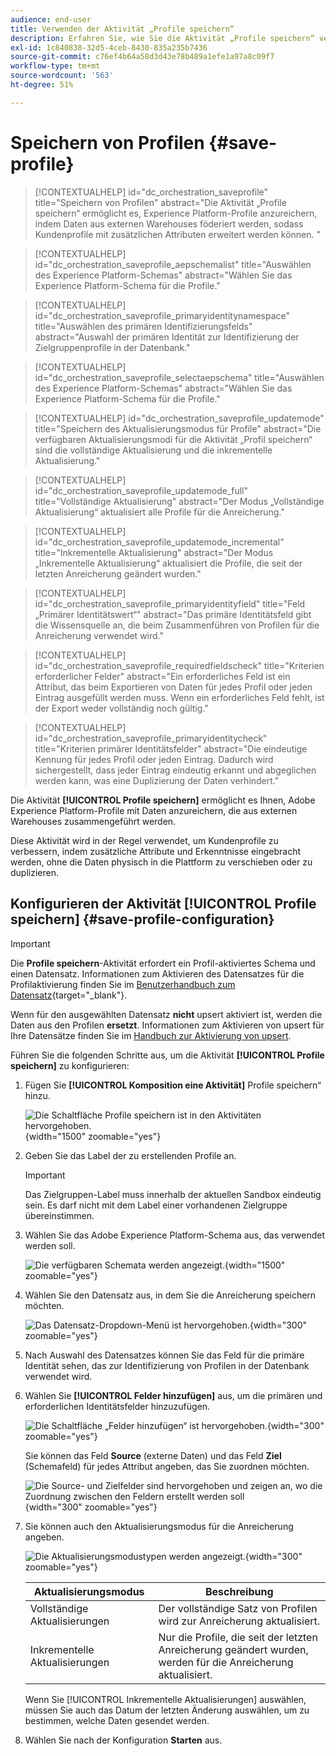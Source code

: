 ```yaml
---
audience: end-user
title: Verwenden der Aktivität „Profile speichern“
description: Erfahren Sie, wie Sie die Aktivität „Profile speichern“ verwenden
exl-id: 1c840838-32d5-4ceb-8430-835a235b7436
source-git-commit: c76ef4b64a58d3d43e78b489a1efe1a97a8c09f7
workflow-type: tm+mt
source-wordcount: '563'
ht-degree: 51%

---
```


# Speichern von Profilen {#save-profile}

>[!CONTEXTUALHELP]
>id="dc_orchestration_saveprofile"
>title="Speichern von Profilen"
>abstract="Die Aktivität „Profile speichern“ ermöglicht es, Experience Platform-Profile anzureichern, indem Daten aus externen Warehouses föderiert werden, sodass Kundenprofile mit zusätzlichen Attributen erweitert werden können. "

>[!CONTEXTUALHELP]
>id="dc_orchestration_saveprofile_aepschemalist"
>title="Auswählen des Experience Platform-Schemas"
>abstract="Wählen Sie das Experience Platform-Schema für die Profile."

>[!CONTEXTUALHELP]
>id="dc_orchestration_saveprofile_primaryidentitynamespace"
>title="Auswählen des primären Identifizierungsfelds"
>abstract="Auswahl der primären Identität zur Identifizierung der Zielgruppenprofile in der Datenbank."

>[!CONTEXTUALHELP]
>id="dc_orchestration_saveprofile_selectaepschema"
>title="Auswählen des Experience Platform-Schemas"
>abstract="Wählen Sie das Experience Platform-Schema für die Profile."

>[!CONTEXTUALHELP]
>id="dc_orchestration_saveprofile_updatemode"
>title="Speichern des Aktualisierungsmodus für Profile"
>abstract="Die verfügbaren Aktualisierungsmodi für die Aktivität „Profil speichern“ sind die vollständige Aktualisierung und die inkrementelle Aktualisierung."

>[!CONTEXTUALHELP]
>id="dc_orchestration_saveprofile_updatemode_full"
>title="Vollständige Aktualisierung"
>abstract="Der Modus „Vollständige Aktualisierung“ aktualisiert alle Profile für die Anreicherung."

>[!CONTEXTUALHELP]
>id="dc_orchestration_saveprofile_updatemode_incremental"
>title="Inkrementelle Aktualisierung"
>abstract="Der Modus „Inkrementelle Aktualisierung“ aktualisiert die Profile, die seit der letzten Anreicherung geändert wurden."

>[!CONTEXTUALHELP]
>id="dc_orchestration_saveprofile_primaryidentityfield"
>title="Feld „Primärer Identitätswert“"
>abstract="Das primäre Identitätsfeld gibt die Wissensquelle an, die beim Zusammenführen von Profilen für die Anreicherung verwendet wird."

>[!CONTEXTUALHELP]
>id="dc_orchestration_saveprofile_requiredfieldscheck"
>title="Kriterien erforderlicher Felder"
>abstract="Ein erforderliches Feld ist ein Attribut, das beim Exportieren von Daten für jedes Profil oder jeden Eintrag ausgefüllt werden muss. Wenn ein erforderliches Feld fehlt, ist der Export weder vollständig noch gültig."

>[!CONTEXTUALHELP]
>id="dc_orchestration_saveprofile_primaryidentitycheck"
>title="Kriterien primärer Identitätsfelder"
>abstract="Die eindeutige Kennung für jedes Profil oder jeden Eintrag. Dadurch wird sichergestellt, dass jeder Eintrag eindeutig erkannt und abgeglichen werden kann, was eine Duplizierung der Daten verhindert."

Die Aktivität **[!UICONTROL Profile speichern]** ermöglicht es Ihnen, Adobe Experience Platform-Profile mit Daten anzureichern, die aus externen Warehouses zusammengeführt werden.

Diese Aktivität wird in der Regel verwendet, um Kundenprofile zu verbessern, indem zusätzliche Attribute und Erkenntnisse eingebracht werden, ohne die Daten physisch in die Plattform zu verschieben oder zu duplizieren.

## Konfigurieren der Aktivität [!UICONTROL Profile speichern] {#save-profile-configuration}

>[!IMPORTANT]
>
>Die **Profile speichern**-Aktivität erfordert ein Profil-aktiviertes Schema und einen Datensatz. Informationen zum Aktivieren des Datensatzes für die Profilaktivierung finden Sie im [Benutzerhandbuch zum Datensatz](https://experienceleague.adobe.com/de/docs/experience-platform/catalog/datasets/user-guide#enable-profile){target="_blank"}.
>
>Wenn für den ausgewählten Datensatz **nicht** upsert aktiviert ist, werden die Daten aus den Profilen **ersetzt**. Informationen zum Aktivieren von upsert für Ihre Datensätze finden Sie im [Handbuch zur Aktivierung von upsert](https://experienceleague.adobe.com/de/docs/experience-platform/catalog/datasets/enable-upsert).

Führen Sie die folgenden Schritte aus, um die Aktivität **[!UICONTROL Profile speichern]** zu konfigurieren:

1. Fügen Sie **[!UICONTROL Komposition eine Aktivität]** Profile speichern“ hinzu.

   ![Die Schaltfläche Profile speichern ist in den Aktivitäten hervorgehoben.](../assets/save-profiles/save-profiles.png){width="1500" zoomable="yes"}

1. Geben Sie das Label der zu erstellenden Profile an.

   >[!IMPORTANT]
   >
   >Das Zielgruppen-Label muss innerhalb der aktuellen Sandbox eindeutig sein. Es darf nicht mit dem Label einer vorhandenen Zielgruppe übereinstimmen.

1. Wählen Sie das Adobe Experience Platform-Schema aus, das verwendet werden soll.

   ![Die verfügbaren Schemata werden angezeigt.](../assets/save-profiles/select-schema.png){width="1500" zoomable="yes"}

1. Wählen Sie den Datensatz aus, in dem Sie die Anreicherung speichern möchten.

   ![Das Datensatz-Dropdown-Menü ist hervorgehoben.](../assets/save-profiles/select-dataset.png){width="300" zoomable="yes"}

1. Nach Auswahl des Datensatzes können Sie das Feld für die primäre Identität sehen, das zur Identifizierung von Profilen in der Datenbank verwendet wird.

1. Wählen Sie **[!UICONTROL Felder hinzufügen]** aus, um die primären und erforderlichen Identitätsfelder hinzuzufügen.

   ![Die Schaltfläche „Felder hinzufügen“ ist hervorgehoben.](../assets/save-profiles/add-fields.png){width="300" zoomable="yes"}

   Sie können das Feld **Source** (externe Daten) und das Feld **Ziel** (Schemafeld) für jedes Attribut angeben, das Sie zuordnen möchten.

   ![Die Source- und Zielfelder sind hervorgehoben und zeigen an, wo die Zuordnung zwischen den Feldern erstellt werden soll](../assets/save-profiles/specify-mapping.png){width="300" zoomable="yes"}

1. Sie können auch den Aktualisierungsmodus für die Anreicherung angeben.

   ![Die Aktualisierungsmodustypen werden angezeigt.](../assets/save-profiles/select-update-mode.png){width="300" zoomable="yes"}

   | Aktualisierungsmodus | Beschreibung |
   | ----------- | ----------- |
   | Vollständige Aktualisierungen | Der vollständige Satz von Profilen wird zur Anreicherung aktualisiert. |
   | Inkrementelle Aktualisierungen | Nur die Profile, die seit der letzten Anreicherung geändert wurden, werden für die Anreicherung aktualisiert. |

   Wenn Sie [!UICONTROL Inkrementelle Aktualisierungen] auswählen, müssen Sie auch das Datum der letzten Änderung auswählen, um zu bestimmen, welche Daten gesendet werden.

1. Wählen Sie nach der Konfiguration **Starten** aus.
